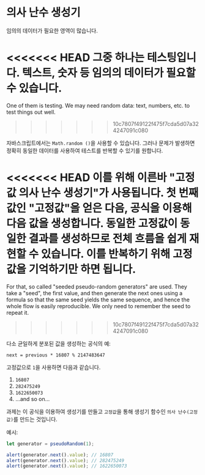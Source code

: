 
# 의사 난수 생성기

임의의 데이터가 필요한 영역이 많습니다.

<<<<<<< HEAD
그중 하나는 테스팅입니다. 텍스트, 숫자 등 임의의 데이터가 필요할 수 있습니다.
=======
One of them is testing. We may need random data: text, numbers, etc. to test things out well.
>>>>>>> 10c7807f49122f475f7cda5d07a324247091c080

자바스크립트에서는 `Math.random ()`을 사용할 수 있습니다. 그러나 문제가 발생하면 정확히 동일한 데이터를 사용하여 테스트를 반복할 수 있기를 원합니다.

<<<<<<< HEAD
이를 위해 이른바 "고정값 의사 난수 생성기"가 사용됩니다. 첫 번째 값인 "고정값"을 얻은 다음, 공식을 이용해 다음 값을 생성합니다. 동일한 고정값이 동일한 결과를 생성하므로 전체 흐름을 쉽게 재현할 수 있습니다. 이를 반복하기 위해 고정값을 기억하기만 하면 됩니다.
=======
For that, so called "seeded pseudo-random generators" are used. They take a "seed", the first value, and then generate the next ones using a formula so that the same seed yields the same sequence, and hence the whole flow is easily reproducible. We only need to remember the seed to repeat it.
>>>>>>> 10c7807f49122f475f7cda5d07a324247091c080

다소 균일하게 분포된 값을 생성하는 공식의 예:

```
next = previous * 16807 % 2147483647
```

고정값으로 `1`을 사용하면 다음과 같습니다.
1. `16807`
2. `282475249`
3. `1622650073`
4. ...and so on...

과제는 이 공식을 이용하여 생성기를 만들고 `고정값`을 통해 생성기 함수인 `의사 난수(고정값)`를 만드는 것입니다.

예시:

```js
let generator = pseudoRandom(1);

alert(generator.next().value); // 16807
alert(generator.next().value); // 282475249
alert(generator.next().value); // 1622650073
```
